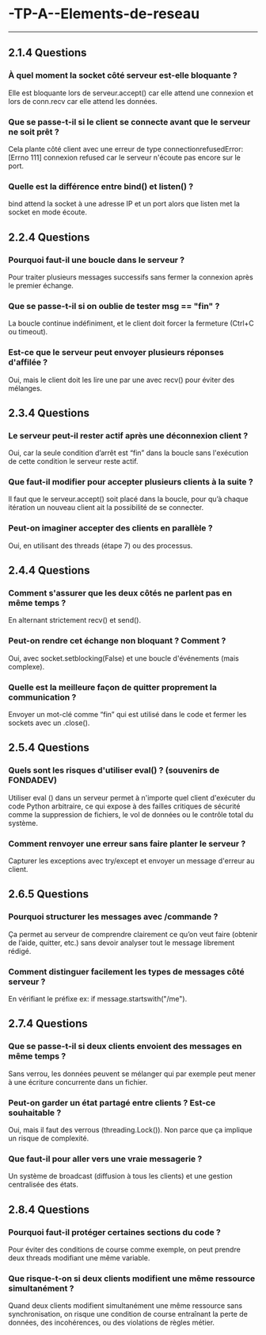 # -TP-A--Elements-de-reseau

---

## 2.1.4 Questions

### À quel moment la socket côté serveur est-elle bloquante ?
Elle est bloquante lors de serveur.accept() car elle attend une connexion et lors de conn.recv car elle attend les données.

### Que se passe-t-il si le client se connecte avant que le serveur ne soit prêt ? 
Cela plante côté client avec une erreur de type connectionrefusedError: [Errno 111] connexion refused car le serveur n'écoute pas encore sur le port.

### Quelle est la différence entre bind() et listen() ?
bind attend la socket à une adresse IP et un port alors que listen met la socket en mode écoute.

## 2.2.4 Questions
### Pourquoi faut-il une boucle dans le serveur ?
Pour traiter plusieurs messages successifs sans fermer la connexion après le premier échange.

### Que se passe-t-il si on oublie de tester msg == "fin" ?
La boucle continue indéfiniment, et le client doit forcer la fermeture (Ctrl+C ou timeout).

### Est-ce que le serveur peut envoyer plusieurs réponses d'affilée ?
Oui, mais le client doit les lire une par une avec recv() pour éviter des mélanges.

## 2.3.4 Questions

### Le serveur peut-il rester actif après une déconnexion client ?
Oui, car la seule condition d’arrêt est “fin” dans la boucle sans l'exécution de cette condition le serveur reste actif.

### Que faut-il modifier pour accepter plusieurs clients à la suite ?
Il faut que le serveur.accept() soit placé dans la boucle, pour qu’à chaque itération un nouveau client ait la possibilité de se connecter.

### Peut-on imaginer accepter des clients en parallèle ?
Oui, en utilisant des threads (étape 7) ou des processus.

## 2.4.4 Questions

### Comment s'assurer que les deux côtés ne parlent pas en même temps ?
En alternant strictement recv() et send().

### Peut-on rendre cet échange non bloquant ? Comment ?
Oui, avec socket.setblocking(False) et une boucle d'événements (mais complexe).

### Quelle est la meilleure façon de quitter proprement la communication ?
Envoyer un mot-clé comme “fin” qui est utilisé dans le code et fermer les sockets avec un .close().

## 2.5.4 Questions

### Quels sont les risques d'utiliser eval() ? (souvenirs de FONDADEV)
Utiliser eval () dans un serveur permet à n'importe quel client d'exécuter du code Python arbitraire, ce qui expose à des failles critiques de sécurité comme la suppression de fichiers, le vol de données ou le contrôle total du système.

### Comment renvoyer une erreur sans faire planter le serveur ?
Capturer les exceptions avec try/except et envoyer un message d'erreur au client.

## 2.6.5 Questions 

### Pourquoi structurer les messages avec /commande ?
Ça permet au serveur de comprendre clairement ce qu’on veut faire (obtenir de l’aide, quitter, etc.) sans devoir analyser tout le message librement rédigé.

### Comment distinguer facilement les types de messages côté serveur ?
En vérifiant le préfixe ex: if message.startswith("/me").

## 2.7.4 Questions 

### Que se passe-t-il si deux clients envoient des messages en même temps ?
Sans verrou, les données peuvent se mélanger qui par exemple peut mener à une écriture concurrente dans un fichier.

### Peut-on garder un état partagé entre clients ? Est-ce souhaitable ?
Oui, mais il faut des verrous (threading.Lock()). Non parce que ça implique un risque de complexité.

### Que faut-il pour aller vers une vraie messagerie ?
Un système de broadcast (diffusion à tous les clients) et une gestion centralisée des états.

## 2.8.4 Questions

### Pourquoi faut-il protéger certaines sections du code ?
Pour éviter des conditions de course comme exemple, on peut prendre deux threads modifiant une même variable.

### Que risque-t-on si deux clients modifient une même ressource simultanément ?  
Quand deux clients modifient simultanément une même ressource sans synchronisation, on risque une condition de course entraînant la perte de données, des incohérences, ou des violations de règles métier. 
